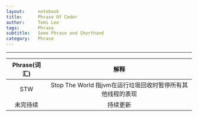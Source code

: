 ```yaml
---
layout:     notebook
title:      Phrase Of Coder
author:     Temi Lee
tags: 		Phrase
subtitle:   Some Phrase and Shorthand
category:   Phrase
---
```


***

| Phrase(词汇) | 解释 |
|:------:|:----:|
|STW     |Stop The World 指jvm在运行垃圾回收时暂停所有其他线程的表现|
|未完待续 |持续更新|
